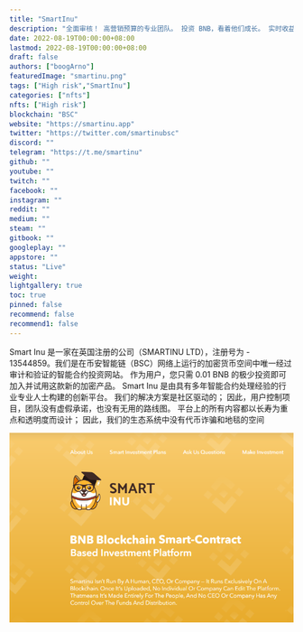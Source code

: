 ```yaml
---
title: "SmartInu"
description: "全面审核！ 高营销预算的专业团队。 投资 BNB，看着他们成长。 实时收益。 每日高达 8%，其中 1% 为持有红利。"
date: 2022-08-19T00:00:00+08:00
lastmod: 2022-08-19T00:00:00+08:00
draft: false
authors: ["boogArno"]
featuredImage: "smartinu.png"
tags: ["High risk","SmartInu"]
categories: ["nfts"]
nfts: ["High risk"]
blockchain: "BSC"
website: "https://smartinu.app"
twitter: "https://twitter.com/smartinubsc"
discord: ""
telegram: "https://t.me/smartinu"
github: ""
youtube: ""
twitch: ""
facebook: ""
instagram: ""
reddit: ""
medium: ""
steam: ""
gitbook: ""
googleplay: ""
appstore: ""
status: "Live"
weight: 
lightgallery: true
toc: true
pinned: false
recommend: false
recommend1: false
---
```

Smart Inu 是一家在英国注册的公司（SMARTINU LTD），注册号为 - 13544859。我们是在币安智能链（BSC）网络上运行的加密货币空间中唯一经过审计和验证的智能合约投资网站。 作为用户，您只需 0.01 BNB 的极少投资即可加入并试用这款新的加密产品。
Smart Inu 是由具有多年智能合约处理经验的行业专业人士构建的创新平台。 我们的解决方案是社区驱动的； 因此，用户控制项目，团队没有虚假承诺，也没有无用的路线图。 平台上的所有内容都以长寿为重点和透明度而设计； 因此，我们的生态系统中没有代币诈骗和地毯的空间

![smartinuauditedinvestments-dapp-high-risk-bsc-image1_c7c1dfe1dceb2781753901221ee1e2b7](smartinuauditedinvestments-dapp-high-risk-bsc-image1_c7c1dfe1dceb2781753901221ee1e2b7.png)